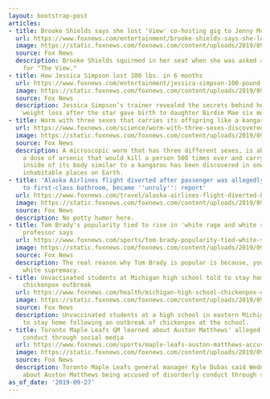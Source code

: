 ```yaml
---
layout: bootstrap-post
articles:
- title: Brooke Shields says she lost 'View' co-hosting gig to Jenny McCarthy
  url: https://www.foxnews.com/entertainment/brooke-shields-says-she-lost-view-co-hosting-gig-to-jenny-mccarthy
  image: https://static.foxnews.com/foxnews.com/content/uploads/2019/09/jenny-mccarthy-brooke-shields.jpg
  source: Fox News
  description: Brooke Shields squirmed in her seat when she was asked about auditioning
    for "The View."
- title: How Jessica Simpson lost 100 lbs. in 6 months
  url: https://www.foxnews.com/entertainment/jessica-simpson-100-pound-weight-loss-secrets
  image: https://static.foxnews.com/foxnews.com/content/uploads/2019/09/simpson.jpg
  source: Fox News
  description: Jessica Simpson’s trainer revealed the secrets behind her 100-pound
    weight loss after the star gave birth to daughter Birdie Mae six months ago.
- title: Worm with three sexes that carries its offspring like a kangaroo discovered
  url: https://www.foxnews.com/science/worm-with-three-sexes-discovered
  image: https://static.foxnews.com/foxnews.com/content/uploads/2019/09/worm-with-three-sexes.jpg
  source: Fox News
  description: A microscopic worm that has three different sexes, is able to survive
    a dose of arsenic that would kill a person 500 times over and carry its young
    inside of its body similar to a kangaroo has been discovered in one of the most
    inhabitable places on Earth.
- title: 'Alaska Airlines flight diverted after passenger was allegedly denied access
    to first-class bathroom, became ''unruly'': report'
  url: https://www.foxnews.com/travel/alaska-airlines-flight-diverted-bathroom
  image: https://static.foxnews.com/foxnews.com/content/uploads/2019/09/Jwan-Curry-Platte-County-jail.jpg
  source: Fox News
  description: No potty humor here.
- title: Tom Brady's popularity tied to rise in 'white rage and white supremacy,'
    professor says
  url: https://www.foxnews.com/sports/tom-brady-popularity-tied-white-supremacy
  image: https://static.foxnews.com/foxnews.com/content/uploads/2019/09/NFL-Tom-Brady13.jpg
  source: Fox News
  description: The real reason why Tom Brady is popular is because, you guessed it,
    white supremacy.
- title: Unvaccinated students at Michigan high school told to stay home following
    chickenpox outbreak
  url: https://www.foxnews.com/health/michigan-high-school-chickenpox-outbreak
  image: https://static.foxnews.com/foxnews.com/content/uploads/2019/09/chickenpox-iStock.jpg
  source: Fox News
  description: Unvaccinated students at a high school in eastern Michigan were told
    to stay home following an outbreak of chickenpox at the school.
- title: Toronto Maple Leafs GM learned about Auston Matthews' alleged disorderly
    conduct through social media
  url: https://www.foxnews.com/sports/maple-leafs-auston-matthews-accusations-quiet
  image: https://static.foxnews.com/foxnews.com/content/uploads/2019/09/NHL-Auston-Matthews2.jpg
  source: Fox News
  description: Toronto Maple Leafs general manager Kyle Dubas said Wednesday he heard
    about Auston Matthews being accused of disorderly conduct through social media.
as_of_date: '2019-09-27'
---
```


